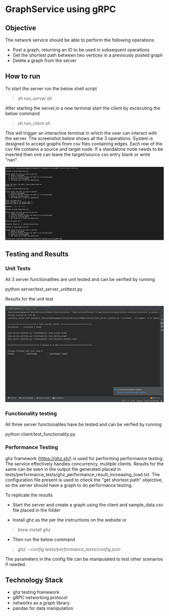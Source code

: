 # GraphService using gRPC

## Objective

The network service should be able to perform the following operations 

- Post a graph, returning an ID to be used in subsequent operations
- Get the shortest path between two vertices in a previously posted graph
- Delete a graph from the server

## How to run

To start the server run the below shell script

> _sh run_server.sh_

After starting the server,in a new terminal start the client by excecuting the below command

> _sh run_client.sh_

This will trigger an interactive terminal in which the user can interact with the server. The screenshot below shows all the 3 operations. System is designed to accept graphs from csv files containing edges. Each row of the csv file contains a source and target node. If a standalone node needs to be inserted then one can leave the target/source csv entry blank or write "nan".  


<img src = "images/Sample_client_run.png" width="1001">

## Testing and Results

### Unit Tests

All 3 server functionalities are unit tested and can be verified by running

python server/test_server_unittest.py

Results for the unit test

<img src = "images/Unit_test_result.png" width="1001">


### Functionality testing

All three server functionalites have be tested and can be verfied by running

python client/test_functionality.py

### Performance Testing

ghz framework (https://ghz.sh/) is used for performing performance testing. The service effectively handles concurrency, mulitple clients. Results for the same can be seen in the output file generated placed in tests/performance_tests/ghz_performance_result_increasing_load.txt. The configuration file present is used to check the "get shortest path" objective, so the server should have a graph to do performance testing.

To replicate the results

- Start the server and create a graph using the client and sample_data.csv file placed in the folder

- Install ghz as the per the instructions on the website or 
> _brew install ghz_

- Then run the below command
> _ghz --config tests/performance_tests/config.json_

The parameters in the config file can be manipulated to test other scenarios if needed.

## Technology Stack
- ghz testing framework
- gRPC networking protocol
- networkx as a graph library
- pandas for data manipulation




